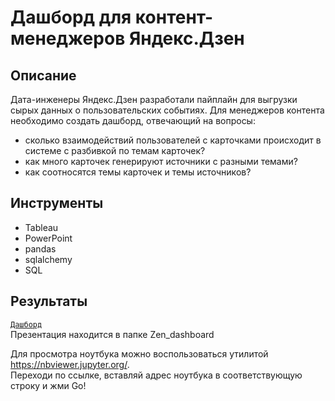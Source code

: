 # Дашборд для контент-менеджеров Яндекс.Дзен

## Описание
Дата-инженеры Яндекс.Дзен разработали пайплайн для выгрузки сырых данных о пользовательских событиях. Для менеджеров контента необходимо создать дашборд, отвечающий на вопросы:
- сколько взаимодействий пользователей с карточками происходит в системе с разбивкой по темам карточек?
- как много карточек генерируют источники с разными темами?
- как соотносятся темы карточек и темы источников?

## Инструменты
- Tableau
- PowerPoint
- pandas
- sqlalchemy
- SQL

## Результаты
<code>[Дашборд](https://public.tableau.com/app/profile/oksana.golovina/viz/zen_dashboard_16288894207980/_?publish=yes)</code>  
Презентация находится в папке Zen_dashboard

Для просмотра ноутбука можно воспользоваться утилитой https://nbviewer.jupyter.org/.  
Переходи по ссылке, вставляй адрес ноутбука в соответствующую строку и жми Go!
